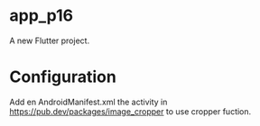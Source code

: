 # app_p16

A new Flutter project.

# Configuration

Add en AndroidManifest.xml the activity in https://pub.dev/packages/image_cropper to use cropper fuction.
     
